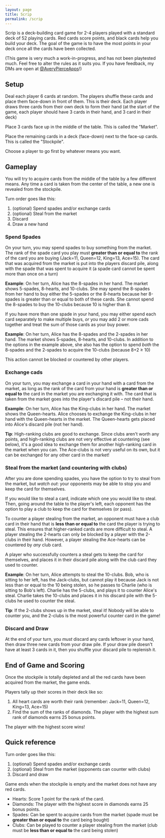 ```yaml
---
layout: page
title: Scrip
permalink: /scrip
---
```


Scrip is a deck-building card game for 2-4 players played with a standard deck of 52 playing cards. Red cards score points, and black cards help you build your deck. The goal of the game is to have the most points in your deck once all the cards have been collected.

(This game is very much a work-in-progress, and has not been playtested much. Feel free to alter the rules as it suits you. If you have feedback, my DMs are open at [@AveryPierceApps](https://twitter.com/AveryPierceApps)!)

## Setup

Deal each player 6 cards at random. The players shuffle these cards and place them face-down in front of them. This is their deck. Each player draws three cards from their own deck to form their hand (at the start of the game, each player should have 3 cards in their hand, and 3 card in their deck)

Place 3 cards face up in the middle of the table. This is called the "Market".

Place the remaining cards in a deck (face-down) next to the face-up cards. This is called the "Stockpile".

Choose a player to go first by whatever means you want.

## Gameplay

You will try to acquire cards from the middle of the table by a few different means. Any time a card is taken from the center of the table, a new one is revealed from the stockpile.

Turn order goes like this:

1. (optional) Spend spades and/or exchange cards
2. (optional) Steal from the market
3. Discard
4. Draw a new hand

### Spend Spades

On your turn, you may spend spades to buy something from the market. The rank of the spade card you play must **greater than or equal to** the rank of the card you are buying (Jack=11, Queen=12, King=13, Ace=15). The card that was acquired from the market is put into the players discard pile, along with the spade that was spent to acquire it (a spade card cannot be spent more than once on a turn)

**Example**: On her turn, Alice has the 8-spades in her hand. The market shows 5-spades, 8-hearts, and 10-clubs. She may spend the 8-spades from her hand to buy either the 5-spades or the 8-hearts because her 8-spades is greater than or equal to both of these cards. She cannot spend the 8-spades to buy the 10-clubs because 10 is higher than 8.

If you have more than one spade in your hand, you may either spend each card separately to make multiple buys, *or* you may add 2 or more cads together and treat the sum of those cards as your buy power.

**Example**: On her turn, Alice has the 8-spades and the 2-spades in her hand. The market shows 5-spades, 8-hearts, and 10-clubs. In addition to the options in the example above, she also has the option to spend *both* the 8-spades and the 2-spades to acquire the 10-clubs (because 8+2 ≥ 10)

This action cannot be blocked or countered by other players.

### Exchange cads

On your turn, you may exchange a card in your hand with a card from the market, as long as the rank of the card from your hand is **greater than or equal to** the card in the market you are exchanging it with. The card that is taken from the market goes into the player's discard pile – not their hand.

**Example**: On her turn, Alice has the King-clubs in her hand. The market shows the Queen-hearts. Alice chooses to exchange the King-clubs in her hand with the Queen-hearts in the market. The Queen-hearts gets placed into Alice's discard pile (not her hand).

**Tip**: High-ranking clubs are good to exchange. Since clubs aren't worth any points, and high-ranking clubs are not very effective at countering (see below), it's a good idea to exchange them for another high-ranking card in the market when you can. The Ace-clubs is not very useful on its own, but it can be exchanged for any other card in the market!

### Steal from the market (and countering with clubs)

After you are done spending spades, you have the option to try to steal from the market, but *watch out*: your opponents may be able to stop you and keep the card for themselves.

If you would like to steal a card, indicate which one you would like to steal. Then, going around the table to the player's left, each opponent has the option to play a club to keep the card for themselves (or pass).

To counter a player stealing from the market, an opponent must have a club card in their hand that is **less than or equal to** the card the player is trying to steal. This ensures that higher-ranked cards are more difficult to steal. A player stealing the 2-hearts can only be blocked by a player with the 2-clubs in their hand. However, a player stealing the Ace-hearts can be countered by *any* club card.

A player who successfully counters a steal gets to keep the card for themselves, and places it in their discard pile along with the club card they used to counter.

**Example**: On her turn, Alice attempts to steal the 10-clubs. Bob, who is sitting to her left, has the Jack-clubs, but cannot play it because Jack is not less than or equal to the 10 being stolen, so he passes to Charlie (who is sitting to Bob's left). Charlie has the 5-clubs, and plays it to counter Alice's steal. Charlie takes the 10-clubs and places it in his discard pile with the 5-clubs he used to counter the steal.

**Tip**: If the 2-clubs shows up in the market, steal it! Nobody will be able to counter you, and the 2-clubs is the most powerful counter card in the game!

### Discard and Draw

At the end of your turn, you *must* discard any cards leftover in your hand, then draw three new cards from your draw pile. If your draw pile doesn't have at least 3 cards in it, then you shuffle your discard pile to replenish it.

## End of Game and Scoring

Once the stockpile is totally depleted and all the red cards have been acquired from the market, the game ends.

Players tally up their scores in their deck like so:

1. All heart cards are worth their rank (remember: Jack=11, Queen=12, King=13, Ace=15)
2. Find the sum of the ranks of diamonds. The player with the highest sum rank of diamonds earns 25 bonus points.

The player with the highest score wins!

## Quick reference

Turn order goes like this:

1. (optional) Spend spades and/or exchange cards
2. (optional) Steal from the market (opponents can counter with clubs)
3. Discard and draw

Game ends when the stockpile is empty and the market does not have any red cards.

* Hearts: Score 1 point for the rank of the card.
* Diamonds: The player with the highest score in diamonds earns 25 bonus points.
* Spades: Can be spent to acquire cards from the market (spade must be **greater than or equal to** the card being bought)
* Clubs: Can be played to counter a player stealing from the market (club must be **less than or equal to** the card being stolen)